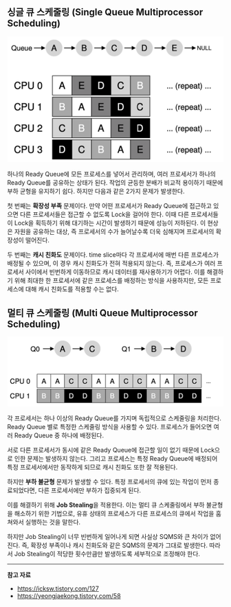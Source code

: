 ## **싱글 큐 스케줄링** (Single Queue Multiprocessor Scheduling)

![SQMS.png](img/KimJiMin/SQMS.png)

하나의 Ready Queue에 모든 프로세스를 넣어서 관리하며, 여러 프로세서가 하나의 Ready Queue를 공유하는 상태가 된다. 작업의 균등한 분배가 비교적 용이하기 때문에 부하 균형을 유지하기 쉽다. 하지만 다음과 같은 2가지 문제가 발생한다.

첫 번째는 **확장성 부족** 문제이다. 만약 어떤 프로세서가 Ready Queue에 접근하고 있으면 다른 프로세서들은 접근할 수 없도록 Lock을 걸어야 한다. 이때 다른 프로세서들이 Lock을 획득하기 위해 대기하는 시간이 발생하기 때문에 성능이 저하된다. 이 현상은 자원을 공유하는 대상, 즉 프로세서의 수가 늘어날수록 더욱 심해지며 프로세서의 확장성이 떨어진다.

두 번째는 **캐시 친화도** 문제이다. time slice마다 각 프로세서에 매번 다른 프로세스가 배정될 수 있으며, 이 경우 캐시 친화도가 전혀 적용되지 않는다. 즉, 프로세스가 여러 프로세서 사이에서 빈번하게 이동하므로 캐시 데이터를 재사용하기가 어렵다. 이를 해결하기 위해 최대한 한 프로세서에 같은 프로세스를 배정하는 방식을 사용하지만, 모든 프로세스에 대해 캐시 친화도를 적용할 수는 없다.

## **멀티 큐 스케줄링** (Multi Queue Multiprocessor Scheduling)

![MQMS.png](img/KimJiMin/MQMS.png)

각 프로세서는 하나 이상의 Ready Queue를 가지며 독립적으로 스케줄링을 처리한다. Ready Queue 별로 특정한 스케줄링 방식을 사용할 수 있다. 프로세스가 들어오면 여러 Ready Queue 중 하나에 배정된다.

서로 다른 프로세서가 동시에 같은 Ready Queue에 접근할 일이 없기 때문에 Lock으로 인한 문제는 발생하지 않는다. 그리고 프로세스는 특정 Ready Queue에 배정되어 특정 프로세서에서만 동작하게 되므로 캐시 친화도 또한 잘 적용된다.

하지만 **부하 불균형** 문제가 발생할 수 있다. 특정 프로세서의 큐에 있는 작업이 먼저 종료되었다면, 다른 프로세서에만 부하가 집중되게 된다.

이를 해결하기 위해 **Job Stealing**을 적용한다. 이는 멀티 큐 스케줄링에서 부하 불균형을 해소하기 위한 기법으로, 유휴 상태의 프로세스가 다른 프로세스의 큐에서 작업을 훔쳐와서 실행하는 것을 말한다.

하지만 Job Stealing이 너무 빈번하게 일어나게 되면 사실상 SQMS와 큰 차이가 없어진다. 즉, 확장성 부족이나 캐시 친화도와 같은 SQMS의 문제가 그대로 발생한다. 따라서 Job Stealing이 적당한 횟수만큼만 발생하도록 세부적으로 조정해야 한다.

---

**참고 자료**

- https://icksw.tistory.com/127
- https://yeongjaekong.tistory.com/58
